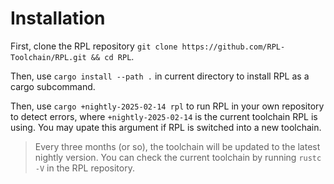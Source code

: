 # Installation

First, clone the RPL repository `git clone https://github.com/RPL-Toolchain/RPL.git && cd RPL`.

Then, use `cargo install --path .` in current directory to install RPL as a cargo subcommand.

Then, use `cargo +nightly-2025-02-14 rpl` to run RPL in your own repository to detect errors, where `+nightly-2025-02-14` is the current toolchain RPL is using. You may upate this argument if RPL is switched into a new toolchain.

> Every three months (or so), the toolchain will be updated to the latest nightly version. You can check the current toolchain by running `rustc -V` in the RPL repository.
